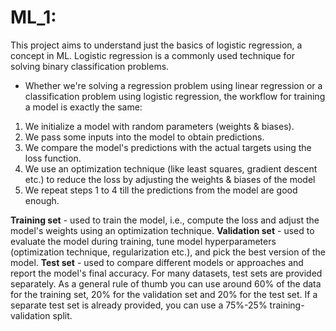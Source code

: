 # ML_1:
This project aims to understand just the basics of logistic regression, a concept in ML.
Logistic regression is a commonly used technique for solving binary classification problems.
- Whether we're solving a regression problem using linear regression or a classification problem using logistic regression, the workflow for training a model is exactly the same:
1. We initialize a model with random parameters (weights & biases).
2. We pass some inputs into the model to obtain predictions.
3. We compare the model's predictions with the actual targets using the loss function.
4. We use an optimization technique (like least squares, gradient descent etc.) to reduce the loss by adjusting the weights & biases of the model
5. We repeat steps 1 to 4 till the predictions from the model are good enough.</br>
   
**Training set** - used to train the model, i.e., compute the loss and adjust the model's weights using an optimization technique.
**Validation set** - used to evaluate the model during training, tune model hyperparameters (optimization technique, regularization etc.), and pick the best version of the model.
**Test set** - used to compare different models or approaches and report the model's final accuracy. For many datasets, test sets are provided separately.
As a general rule of thumb you can use around 60% of the data for the training set, 20% for the validation set and 20% for the test set. If a separate test set is already provided, you can use a 75%-25% training-validation split.
